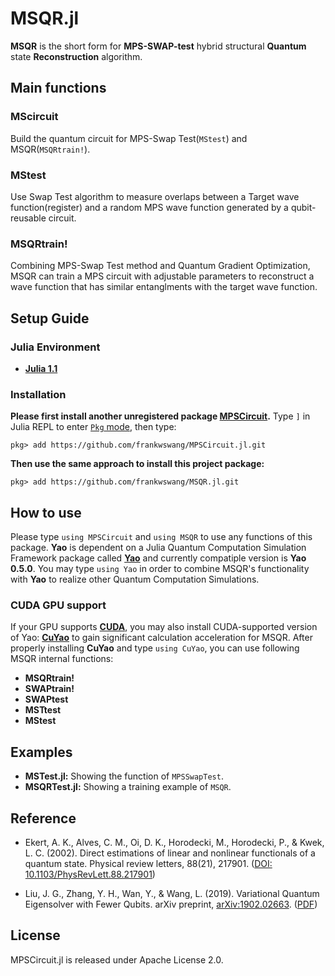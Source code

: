 # MSQR.jl
__MSQR__ is the short form for __MPS-SWAP-test__ hybrid structural __Quantum__ state __Reconstruction__ algorithm.

## Main functions
### MScircuit
Build the quantum circuit for MPS-Swap Test(`MStest`) and MSQR(`MSQRtrain!`).

### MStest
Use Swap Test algorithm to measure overlaps between a Target wave function(register) and a random MPS wave function generated by a qubit-reusable circuit.

### MSQRtrain!
Combining MPS-Swap Test method and Quantum Gradient Optimization, MSQR can train a MPS circuit with adjustable parameters to reconstruct a wave function that has similar entanglments with the target wave function.

## Setup Guide
### Julia Environment
* [__Julia 1.1__](https://julialang.org)

### Installation
__Please first install another unregistered package [MPSCircuit](https://github.com/frankwswang/MPSCircuit.jl).__
Type `]` in Julia REPL to enter [`Pkg` mode](https://julialang.github.io/Pkg.jl/v1.0/index.html), then type:
```
pkg> add https://github.com/frankwswang/MPSCircuit.jl.git
```
__Then use the same approach to install this project package:__
```
pkg> add https://github.com/frankwswang/MSQR.jl.git
```  

## How to use
Please type `using MPSCircuit` and `using MSQR` to use any functions of this package. __Yao__ is dependent on a Julia Quantum Computation Simulation Framework package called [__Yao__](https://github.com/QuantumBFS/Yao.jl) and currently compatiple version is __Yao 0.5.0__. You may type `using Yao` in order to combine MSQR's functionality with __Yao__ to realize other Quantum Computation Simulations.   
### CUDA GPU support 
If your GPU supports __[CUDA](https://developer.nvidia.com/cuda-gpus)__, you may also install CUDA-supported version of Yao: __[CuYao](https://github.com/QuantumBFS/CuYao.jl)__ to gain significant calculation acceleration for MSQR. After properly installing __CuYao__ and type `using CuYao`, you can use following MSQR internal functions:
* __MSQRtrain!__
* __SWAPtrain!__
* __SWAPtest__
* __MSTtest__
* __MStest__

## Examples 
* __MSTest.jl:__ Showing the function of `MPSSwapTest`.
* __MSQRTest.jl:__ Showing a training example of `MSQR`.

## Reference
* Ekert, A. K., Alves, C. M., Oi, D. K., Horodecki, M., Horodecki, P., & Kwek, L. C. (2002). Direct estimations of linear and nonlinear functionals of a quantum state. Physical review letters, 88(21), 217901. ([DOI: 10.1103/PhysRevLett.88.217901](https://doi.org/10.1103/PhysRevLett.88.217901))

* Liu, J. G., Zhang, Y. H., Wan, Y., & Wang, L. (2019). Variational Quantum Eigensolver with Fewer Qubits. arXiv preprint, [arXiv:1902.02663](https://arxiv.org/abs/1902.02663). ([PDF](https://arxiv.org/pdf/1902.02663.pdf))

## License
MPSCircuit.jl is released under Apache License 2.0.